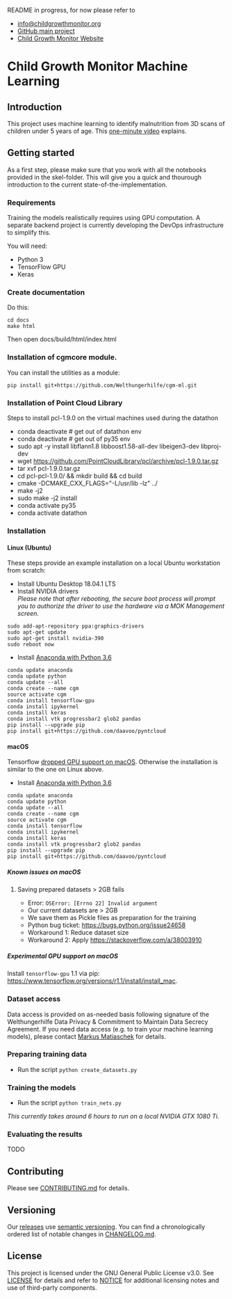 README in progress, for now please refer to
- info@childgrowthmonitor.org
- [GitHub main project](https://github.com/Welthungerhilfe/ChildGrowthMonitor/)
- [Child Growth Monitor Website](https://childgrowthmonitor.org)

# Child Growth Monitor Machine Learning

## Introduction
This project uses machine learning to identify malnutrition from 3D scans of children under 5 years of age. This [one-minute video](https://www.youtube.com/watch?v=f2doV43jdwg) explains.

## Getting started

As a first step, please make sure that you work with all the notebooks provided in the skel-folder. This will give you a quick and thourough introduction to the current state-of-the-implementation.

### Requirements
Training the models realistically requires using GPU computation. A separate backend project is currently developing the DevOps infrastructure to simplify this.

You will need:
* Python 3
* TensorFlow GPU
* Keras

### Create documentation
Do this:

```
cd docs
make html
```
Then open docs/build/html/index.html


### Installation of cgmcore module.
You can install the utilities as a module:

```
pip install git+https://github.com/Welthungerhilfe/cgm-ml.git
```
### Installation of Point Cloud Library

Steps to install pcl-1.9.0 on the virtual machines used during the datathon

* conda deactivate # get out of datathon env
* conda deactivate # get out of py35 env
* sudo apt -y install libflann1.8 libboost1.58-all-dev libeigen3-dev libproj-dev
* wget https://github.com/PointCloudLibrary/pcl/archive/pcl-1.9.0.tar.gz
* tar xvf pcl-1.9.0.tar.gz
* cd pcl-pcl-1.9.0/ && mkdir build && cd build
* cmake -DCMAKE_CXX_FLAGS="-L/usr/lib -lz" ../
* make -j2
* sudo make -j2 install
* conda activate py35
* conda activate datathon

### Installation

#### Linux (Ubuntu)

These steps provide an example installation on a local Ubuntu workstation from scratch:
* Install Ubuntu Desktop 18.04.1 LTS
* Install NVIDIA drivers  
*Please note that after rebooting, the secure boot process will prompt you to authorize the driver to use the hardware via a MOK Management screen.*
```
sudo add-apt-repository ppa:graphics-drivers
sudo apt-get update
sudo apt-get install nvidia-390
sudo reboot now
```
* Install [Anaconda with Python 3.6](https://www.anaconda.com/download)
```conda update conda
conda update anaconda
conda update python
conda update --all
conda create --name cgm
source activate cgm
conda install tensorflow-gpu
conda install ipykernel
conda install keras
conda install vtk progressbar2 glob2 pandas
pip install --upgrade pip
pip install git+https://github.com/daavoo/pyntcloud
```

#### macOS

Tensorflow [dropped GPU support on macOS](https://www.tensorflow.org/install/install_mac). Otherwise the installation is similar to the one on Linux above.

* Install [Anaconda with Python 3.6](https://www.anaconda.com/download)
```conda update conda
conda update anaconda
conda update python
conda update --all
conda create --name cgm
source activate cgm
conda install tensorflow
conda install ipykernel
conda install keras
conda install vtk progressbar2 glob2 pandas
pip install --upgrade pip
pip install git+https://github.com/daavoo/pyntcloud
```

##### Known issues on macOS

1. Saving prepared datasets > 2GB fails

   * Error: `OSError: [Errno 22] Invalid argument`
   * Our current datasets are > 2GB
   * We save them as Pickle files as preparation for the training
   * Python bug ticket: https://bugs.python.org/issue24658
   * Workaround 1: Reduce dataset size
   * Workaround 2: Apply https://stackoverflow.com/a/38003910

##### Experimental GPU support on macOS

Install `tensorflow-gpu` 1.1 via pip: https://www.tensorflow.org/versions/r1.1/install/install_mac.

### Dataset access
Data access is provided on as-needed basis following signature of the Welthungerhilfe Data Privacy & Commitment to
Maintain Data Secrecy Agreement. If you need data access (e.g. to train your machine learning models),
please contact [Markus Matiaschek](mailto:mmatiaschek@gmail.com) for details.

### Preparing training data
* Run the script `python create_datasets.py`

### Training the models
* Run the script `python train_nets.py`

*This currently takes around 6 hours to run on a local NVIDIA GTX 1080 Ti.*

### Evaluating the results
TODO


## Contributing

Please see [CONTRIBUTING.md](CONTRIBUTING.md) for details.

## Versioning

Our [releases](https://github.com/Welthungerhilfe/cgm-ml/releases) use [semantic versioning](http://semver.org). You can find a chronologically ordered list of notable changes in [CHANGELOG.md](CHANGELOG.md).

## License

This project is licensed under the GNU General Public License v3.0. See [LICENSE](LICENSE) for details and refer to [NOTICE](NOTICE) for additional licensing notes and use of third-party components.
